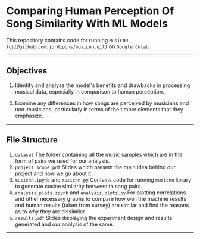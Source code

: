 # **Comparing Human Perception Of Song Similarity With ML Models**

This repository contains code for running `MusiCNN (git@github.com:jordipons/musicnn.git)` on `Google Colab`. 

-----

## **Objectives**

1. Identify and analyse the model's benefits and drawbacks in processing musical data, especially in comparison to human perception.

2. Examine any differences in how songs are perceived by musicians and non-musicians, particularly in terms of the timbre elements that they emphasize.

----

## **File Structure**

1. `dataset` The folder containing all the music samples which are in the form of pairs we used for our analysis. 
2. `project_scope.pdf` Slides which present the main idea behind our project and how we go about it.
3. `musicnn.ipynb` and `musicnn.py` Contains code for running `musicnn` library to generate cosine similarity between th song pairs.
4. `analysis_plots.ipynb` and `analysis_plots.py` For plotting correlations and other necessary graphs to compare how well the machine results and human results (taken from survey) are similar and find the reasons as to why they are dissimilar. 
5. `results.pdf` Slides displaying the experiment design and results generated and our analysis of the same.

-----


